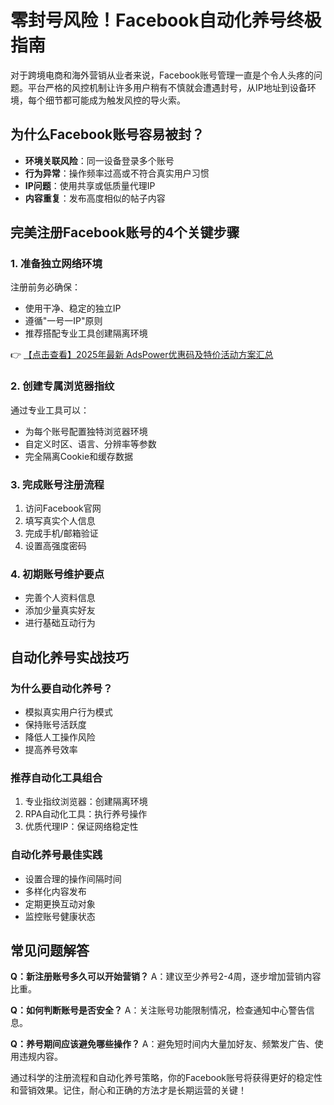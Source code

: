 # 零封号风险！Facebook自动化养号终极指南

对于跨境电商和海外营销从业者来说，Facebook账号管理一直是个令人头疼的问题。平台严格的风控机制让许多用户稍有不慎就会遭遇封号，从IP地址到设备环境，每个细节都可能成为触发风控的导火索。

## 为什么Facebook账号容易被封？

- **环境关联风险**：同一设备登录多个账号
- **行为异常**：操作频率过高或不符合真实用户习惯
- **IP问题**：使用共享或低质量代理IP
- **内容重复**：发布高度相似的帖子内容

## 完美注册Facebook账号的4个关键步骤

### 1. 准备独立网络环境
注册前务必确保：
- 使用干净、稳定的独立IP
- 遵循"一号一IP"原则
- 推荐搭配专业工具创建隔离环境

👉 [【点击查看】2025年最新 AdsPower优惠码及特价活动方案汇总](https://bit.ly/adspower_free)

### 2. 创建专属浏览器指纹
通过专业工具可以：
- 为每个账号配置独特浏览器环境
- 自定义时区、语言、分辨率等参数
- 完全隔离Cookie和缓存数据

### 3. 完成账号注册流程
1. 访问Facebook官网
2. 填写真实个人信息
3. 完成手机/邮箱验证
4. 设置高强度密码

### 4. 初期账号维护要点
- 完善个人资料信息
- 添加少量真实好友
- 进行基础互动行为

## 自动化养号实战技巧

### 为什么要自动化养号？
- 模拟真实用户行为模式
- 保持账号活跃度
- 降低人工操作风险
- 提高养号效率

### 推荐自动化工具组合
1. 专业指纹浏览器：创建隔离环境
2. RPA自动化工具：执行养号操作
3. 优质代理IP：保证网络稳定性

### 自动化养号最佳实践
- 设置合理的操作间隔时间
- 多样化内容发布
- 定期更换互动对象
- 监控账号健康状态

## 常见问题解答

**Q：新注册账号多久可以开始营销？**
A：建议至少养号2-4周，逐步增加营销内容比重。

**Q：如何判断账号是否安全？**
A：关注账号功能限制情况，检查通知中心警告信息。

**Q：养号期间应该避免哪些操作？**
A：避免短时间内大量加好友、频繁发广告、使用违规内容。

通过科学的注册流程和自动化养号策略，你的Facebook账号将获得更好的稳定性和营销效果。记住，耐心和正确的方法才是长期运营的关键！